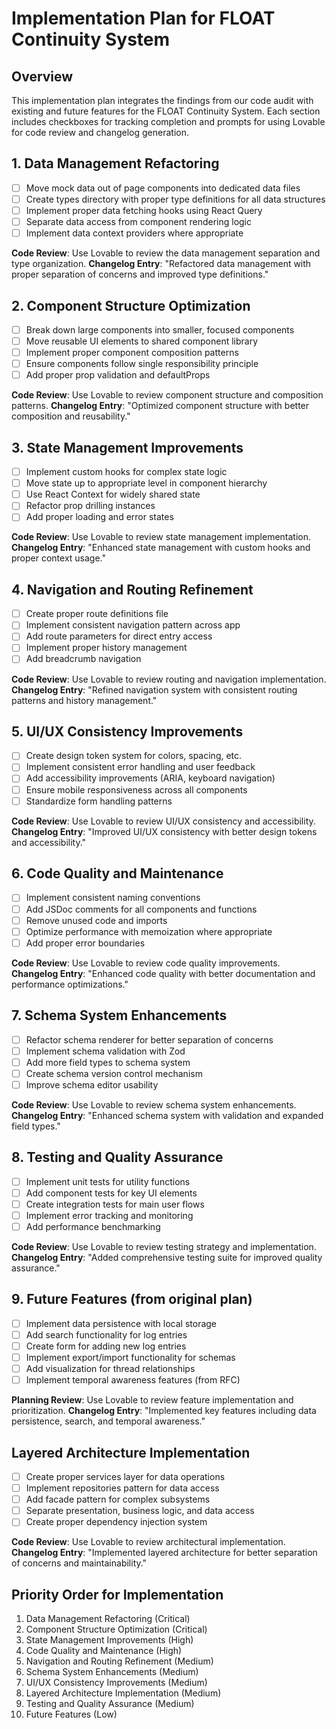 
# Implementation Plan for FLOAT Continuity System

## Overview
This implementation plan integrates the findings from our code audit with existing and future features for the FLOAT Continuity System. Each section includes checkboxes for tracking completion and prompts for using Lovable for code review and changelog generation.

## 1. Data Management Refactoring
- [ ] Move mock data out of page components into dedicated data files
- [ ] Create types directory with proper type definitions for all data structures
- [ ] Implement proper data fetching hooks using React Query
- [ ] Separate data access from component rendering logic
- [ ] Implement data context providers where appropriate

**Code Review**: Use Lovable to review the data management separation and type organization.
**Changelog Entry**: "Refactored data management with proper separation of concerns and improved type definitions."

## 2. Component Structure Optimization
- [ ] Break down large components into smaller, focused components
- [ ] Move reusable UI elements to shared component library
- [ ] Implement proper component composition patterns
- [ ] Ensure components follow single responsibility principle
- [ ] Add proper prop validation and defaultProps

**Code Review**: Use Lovable to review component structure and composition patterns.
**Changelog Entry**: "Optimized component structure with better composition and reusability."

## 3. State Management Improvements
- [ ] Implement custom hooks for complex state logic
- [ ] Move state up to appropriate level in component hierarchy
- [ ] Use React Context for widely shared state
- [ ] Refactor prop drilling instances
- [ ] Add proper loading and error states

**Code Review**: Use Lovable to review state management implementation.
**Changelog Entry**: "Enhanced state management with custom hooks and proper context usage."

## 4. Navigation and Routing Refinement
- [ ] Create proper route definitions file
- [ ] Implement consistent navigation pattern across app
- [ ] Add route parameters for direct entry access
- [ ] Implement proper history management
- [ ] Add breadcrumb navigation

**Code Review**: Use Lovable to review routing and navigation implementation.
**Changelog Entry**: "Refined navigation system with consistent routing patterns and history management."

## 5. UI/UX Consistency Improvements
- [ ] Create design token system for colors, spacing, etc.
- [ ] Implement consistent error handling and user feedback
- [ ] Add accessibility improvements (ARIA, keyboard navigation)
- [ ] Ensure mobile responsiveness across all components
- [ ] Standardize form handling patterns

**Code Review**: Use Lovable to review UI/UX consistency and accessibility.
**Changelog Entry**: "Improved UI/UX consistency with better design tokens and accessibility."

## 6. Code Quality and Maintenance
- [ ] Implement consistent naming conventions
- [ ] Add JSDoc comments for all components and functions
- [ ] Remove unused code and imports
- [ ] Optimize performance with memoization where appropriate
- [ ] Add proper error boundaries

**Code Review**: Use Lovable to review code quality improvements.
**Changelog Entry**: "Enhanced code quality with better documentation and performance optimizations."

## 7. Schema System Enhancements
- [ ] Refactor schema renderer for better separation of concerns
- [ ] Implement schema validation with Zod
- [ ] Add more field types to schema system
- [ ] Create schema version control mechanism
- [ ] Improve schema editor usability

**Code Review**: Use Lovable to review schema system enhancements.
**Changelog Entry**: "Enhanced schema system with validation and expanded field types."

## 8. Testing and Quality Assurance
- [ ] Implement unit tests for utility functions
- [ ] Add component tests for key UI elements
- [ ] Create integration tests for main user flows
- [ ] Implement error tracking and monitoring
- [ ] Add performance benchmarking

**Code Review**: Use Lovable to review testing strategy and implementation.
**Changelog Entry**: "Added comprehensive testing suite for improved quality assurance."

## 9. Future Features (from original plan)
- [ ] Implement data persistence with local storage
- [ ] Add search functionality for log entries
- [ ] Create form for adding new log entries
- [ ] Implement export/import functionality for schemas
- [ ] Add visualization for thread relationships
- [ ] Implement temporal awareness features (from RFC)

**Planning Review**: Use Lovable to review feature implementation and prioritization.
**Changelog Entry**: "Implemented key features including data persistence, search, and temporal awareness."

## Layered Architecture Implementation
- [ ] Create proper services layer for data operations
- [ ] Implement repositories pattern for data access
- [ ] Add facade pattern for complex subsystems
- [ ] Separate presentation, business logic, and data access
- [ ] Create proper dependency injection system

**Code Review**: Use Lovable to review architectural implementation.
**Changelog Entry**: "Implemented layered architecture for better separation of concerns and maintainability."

## Priority Order for Implementation
1. Data Management Refactoring (Critical)
2. Component Structure Optimization (Critical) 
3. State Management Improvements (High)
4. Code Quality and Maintenance (High)
5. Navigation and Routing Refinement (Medium)
6. Schema System Enhancements (Medium)
7. UI/UX Consistency Improvements (Medium)
8. Layered Architecture Implementation (Medium)
9. Testing and Quality Assurance (Medium)
10. Future Features (Low)
